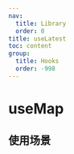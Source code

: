 ```yaml
---
nav:
  title: Library
  order: 0
title: useLatest
toc: content
group:
  title: Hooks
  order: -998
---
```


# useMap

## 使用场景

<!-- <code src="./usage/demo1.tsx"></code> -->
